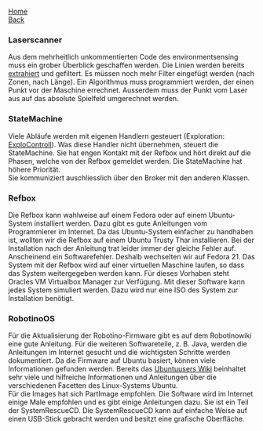 [Home](home)  
[Back](KonzeptMF)  
### Laserscanner
Aus dem mehrheitlich unkommentierten Code des environmentsensing muss ein grober Überblick geschaffen werden. Die Linien werden bereits [extrahiert](LineExtraction) und gefiltert. Es müssen noch mehr Filter eingefügt werden (nach Zonen, nach Länge). Ein Algorithmus muss programmiert werden, der einen Punkt vor der Maschine errechnet. Ausserdem muss der Punkt vom Laser aus auf das absolute Spielfeld umgerechnet werden.
### StateMachine
Viele Abläufe werden mit eigenen Handlern gesteuert (Exploration: [ExploControll](ExploControll)). Was diese Handler nicht übernehmen, steuert die StateMachine. Sie hat engen Kontakt mit der Refbox und hört direkt auf die Phasen, welche von der Refbox gemeldet werden. Die StateMachine hat höhere Priorität.  
Sie kommuniziert auschliesslich über den Broker mit den anderen Klassen.
### Refbox
Die Refbox kann wahlweise auf einem Fedora oder auf einem Ubuntu-System installiert werden. Dazu gibt es gute Anleitungen vom Programmierer im Internet. Da das Ubuntu-System einfacher zu handhaben ist, wollten wir die Refbox auf einem Ubuntu Trusty Thar installieren. Bei der Installation nach der Anleitung trat leider immer der gleiche Fehler auf. Anscheinend ein Softwarefehler. Deshalb wechselten wir auf Fedora 21. Das System mit der Refbox wird auf einer virtuellen Maschine laufen, so dass das System weitergegeben werden kann. Für dieses Vorhaben steht Oracles VM Virtualbox Manager zur Verfügung. Mit dieser Software kann jedes System simuliert werden. Dazu wird nur eine ISO des System zur Installation benötigt. 
### RobotinoOS
Für die Aktualisierung der Robotino-Firmware gibt es auf dem Robotinowiki eine gute Anleitung. Für die weiteren Softwareteile, z. B. Java, werden die Anleitungen im Internet gesucht und die wichtigsten Schritte werden dokumentiert. Da die Firmware auf Ubuntu basiert, können viele Informationen gefunden werden. Bereits das [Ubuntuusers Wiki](https://wiki.ubuntuusers.de/Startseite) beinhaltet sehr viele und hilfreiche Informationen und Anleitungen über die verschiedenen Facetten des Linux-Systems Ubuntu.   
Für die Images hat sich PartImage empfohlen. Die Software wird im Internet einige Male empfohlen und es gibt einige Anleitungen dazu. Sie ist ein Teil der SystemRescueCD. Die SystemRescueCD kann auf einfache Weise auf einen USB-Stick gebracht werden und besitzt eine grafische Oberfläche. 